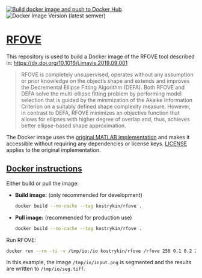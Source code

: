 [![Build docker image and push to Docker Hub](https://github.com/kostrykin/rfove/actions/workflows/build_docker_image.yml/badge.svg)](https://github.com/kostrykin/rfove/actions/workflows/build_docker_image.yml)
![Docker Image Version (latest semver)](https://img.shields.io/docker/v/kostrykin/rfove?label=DockerHub%3A)

# [RFOVE]()

This repository is used to build a Docker image of the RFOVE tool described in: <https://dx.doi.org/10.1016/j.imavis.2019.09.001>

> RFOVE is completely unsupervised, operates without any assumption or prior knowledge on the object’s shape and extends and improves the Decremental Ellipse Fitting Algorithm (DEFA). Both RFOVE and DEFA solve the multi-ellipse fitting problem by performing model selection that is guided by the minimization of the Akaike Information Criterion on a suitably defined shape complexity measure. However, in contrast to DEFA, RFOVE minimizes an objective function that allows for ellipses with higher degree of overlap and, thus, achieves better ellipse-based shape approximation.

The Docker image uses the [original MATLAB implementation](https://de.mathworks.com/matlabcentral/fileexchange/74200-cell-segmentation-rfove-method) and makes it accessible without requiring any dependencies or license keys. [LICENSE](https://github.com/kostrykin/rfove/blob/master/rfove/LICENSE) applies to the original implementation.

## [Docker instructions]()

Either build or pull the image:

- **Build image:** (only recommended for development)
  ```bash
  docker build --no-cache --tag kostrykin/rfove .
  ```
- **Pull image:** (recommended for production use)
  ```bash
  docker build --no-cache --tag kostrykin/rfove .
  ```

Run RFOVE:
```bash
docker run --rm -ti -v /tmp/io:/io kostrykin/rfove /rfove 250 0.1 0.2 201 /io/input.png /io/seg.tiff
```
In this example, the image `/tmp/io/input.png` is segmented and the results are written to `/tmp/io/seg.tiff`.
